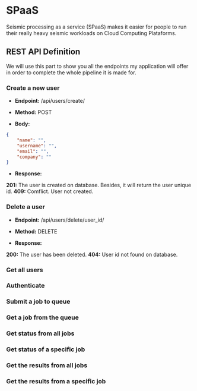 # SPaaS

Seismic processing as a service (SPaaS) makes it easier for people to run their really heavy seismic workloads on Cloud Computing Plataforms.

## REST API Definition

We will use this part to show you all the endpoints my application will offer in order to complete the whole pipeline it is made for.

### Create a new user

* **Endpoint:** /api/users/create/

* **Method:** POST

* **Body:** 

``` json
{
    "name": "",
    "username": "",
    "email": "",
    "company": ""
}
```

* **Response:**

**201:** The user is created on database. Besides, it will return the user unique id.
**409:** Comflict. User not created.

### Delete a user

* **Endpoint:** /api/users/delete/user_id/

* **Method:** DELETE

* **Response:**

**200:** The user has been deleted.
**404:** User id not found on database.

### Get all users
### Authenticate
### Submit a job to queue
### Get a job from the queue
### Get status from all jobs
### Get status of a specific job
### Get the results from all jobs
### Get the results from a specific job